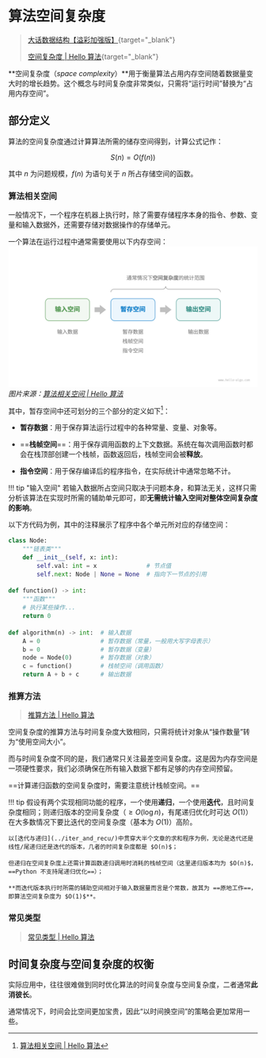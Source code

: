 # 算法空间复杂度

>[大话数据结构【溢彩加强版】](https://zh.z-library.sk/book/21866019/61284b/%E5%A4%A7%E8%AF%9D%E6%95%B0%E6%8D%AE%E7%BB%93%E6%9E%84%E6%BA%A2%E5%BD%A9%E5%8A%A0%E5%BC%BA%E7%89%88.html){target="_blank"}
>
>[空间复杂度 | Hello 算法](https://www.hello-algo.com/chapter_computational_complexity/space_complexity/){target="_blank"}


**空间复杂度（*space complexity*）**用于衡量算法占用内存空间随着数据量变大时的增长趋势。这个概念与时间复杂度非常类似，只需将“运行时间”替换为“占用内存空间”。

## 部分定义

算法的空间复杂度通过计算算法所需的储存空间得到，计算公式记作：

$$
S(n) = O(f(n))
$$

其中 $n$ 为问题规模，$f(n)$ 为语句关于 $n$ 所占存储空间的函数。

### 算法相关空间

一般情况下，一个程序在机器上执行时，除了需要存储程序本身的指令、参数、变量和输入数据外，还需要存储对数据操作的存储单元。

一个算法在运行过程中通常需要使用以下内存空间：
![算法相关空间](../../assets/dsa.assets/anal/space/space_types.png)
*图片来源：[算法相关空间 | Hello 算法](https://www.hello-algo.com/chapter_computational_complexity/space_complexity/#241)*

其中，暂存空间中还可划分的三个部分的定义如下[^1]：

- **暂存数据**：用于保存算法运行过程中的各种常量、变量、对象等。

- ==**栈帧空间**==：用于保存调用函数的上下文数据。系统在每次调用函数时都会在栈顶部创建一个栈帧，函数返回后，栈帧空间会被**释放**。

- **指令空间**：用于保存编译后的程序指令，在实际统计中通常忽略不计。

!!! tip "输入空间"
    若输入数据所占空间只取决于问题本身，和算法无关，这样只需分析该算法在实现时所需的辅助单元即可，即**无需统计输入空间对整体空间复杂度的影响**。

以下方代码为例，其中的注释展示了程序中各个单元所对应的存储空间：
```py
class Node:
    """链表类"""
    def __init__(self, x: int):
        self.val: int = x              # 节点值
        self.next: Node | None = None  # 指向下一节点的引用

def function() -> int:
    """函数"""
    # 执行某些操作...
    return 0

def algorithm(n) -> int:  # 输入数据
    A = 0                 # 暂存数据（常量，一般用大写字母表示）
    b = 0                 # 暂存数据（变量）
    node = Node(0)        # 暂存数据（对象）
    c = function()        # 栈帧空间（调用函数）
    return A + b + c      # 输出数据
```

### 推算方法

> [推算方法 | Hello 算法](https://www.hello-algo.com/chapter_computational_complexity/space_complexity/#242)

空间复杂度的推算方法与时间复杂度大致相同，只需将统计对象从“操作数量”转为“使用空间大小”。

而与时间复杂度不同的是，我们通常只关注最差空间复杂度。这是因为内存空间是一项硬性要求，我们必须确保在所有输入数据下都有足够的内存空间预留。

==计算递归函数的空间复杂度时，需要注意统计栈帧空间。==

!!! tip
    假设有两个实现相同功能的程序，一个使用**递归**，一个使用**迭代**，且时间复杂度相同；则递归版本的空间复杂度（$\geqslant O(\log n)$，有尾递归优化时可达 $O(1)$）在大多数情况下要比迭代的空间复杂度（基本为 $O(1)$）高阶。

    以[迭代与递归](../iter_and_recu/)中贯穿大半个文章的求和程序为例，无论是迭代还是线性/尾递归还是迭代的版本，几者的时间复杂度都是 $O(n)$；
    
    但递归在空间复杂度上还需计算函数递归调用时消耗的栈帧空间（这里递归版本均为 $O(n)$，==Python 不支持尾递归优化==）；
    
    **而迭代版本执行时所需的辅助空间相对于输入数据量而言是个常数，故其为 ==原地工作==，即算法空间复杂度为 $O(1)$**。

### 常见类型

> [常见类型 | Hello 算法](https://www.hello-algo.com/chapter_computational_complexity/space_complexity/#243)

## 时间复杂度与空间复杂度的权衡

实际应用中，往往很难做到同时优化算法的时间复杂度与空间复杂度，二者通常**此消彼长**。

通常情况下，时间会比空间更加宝贵，因此“以时间换空间”的策略会更加常用一些。


[^1]: [算法相关空间 | Hello 算法](https://www.hello-algo.com/chapter_computational_complexity/space_complexity/#241)